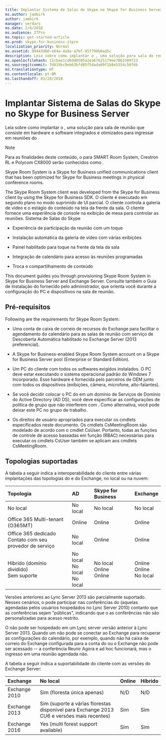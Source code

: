 ```yaml
---
title: Implantar Sistema de Salas do Skype no Skype for Business Server
ms.author: jambirk
author: jambirk
manager: serdars
ms.date: 2/6/2018
ms.audience: ITPro
ms.topic: get-started-article
ms.prod: skype-for-business-itpro
localization_priority: Normal
ms.assetid: 99443d60-e64a-4a8a-a7bf-95f790b0ad5c
description: Leia sobre como implantar o , uma solução para sala de reunião que consiste em hardware e software integrados e otimizados para ingressar em reuniões do .
ms.openlocfilehash: 11cbae1cdbdd0585a2ea67625179ee7862309723
ms.sourcegitcommit: 7d819bc9eb63bfd85f5dada09f1b8e5354c56f6b
ms.translationtype: HT
ms.contentlocale: pt-BR
ms.lasthandoff: 03/28/2018
---
```

# <a name="deploy-skype-room-system-in-skype-for-business-server"></a>Implantar Sistema de Salas do Skype no Skype for Business Server
 
Leia sobre como implantar o , uma solução para sala de reunião que consiste em hardware e software integrados e otimizados para ingressar em reuniões do .
  
> [!NOTE]
> Para as finalidades deste conteúdo, o  para SMART Room System, Crestron RL e Polycom CX8000 serão conhecidos como . 
  
 Skype Room System is a Skype for Business unified communications client that has been optimized for Skype for Business meetings in physical conference rooms.
  
The Skype Room System client was developed from the Skype for Business client by using the Skype for Business SDK. O cliente  é executado em segundo plano no modo suprimido de UI parcial. O cliente  controla a galeria de vídeo e o estágio do conteúdo na tela da frente da sala. O cliente  fornece uma experiência de console na exibição de mesa para controlar as reuniões. Sistema de Salas do Skype 
  
- Experiência de participação da reunião com um toque
    
- Instalação automática da galeria de vídeo com várias exibições 
    
- Painel habilitado para toque na frente da tela da sala 
    
- Integração de calendário para acesso às reuniões programadas
    
- Troca e compartilhamento de conteúdo 
    
This document guides you through provisioning Skype Room System in Skype for Business Server and Exchange Server. Consulte também o Guia de Instalação do  fornecido pelo administrador, que orienta você durante a configuração do PC e dispositivos na sala de reunião. 
  
## <a name="prerequisites"></a>Pré-requisitos

Following are the requirements for Skype Room System: 
  
- Uma conta de caixa de correio de recursos do Exchange para facilitar o agendamento do calendário para as salas de reunião com serviço de Descoberta Automática habilitado no Exchange Server (2013 preferencial).
    
- A Skype for Business-enabled Skype Room System account on a Skype for Business Server pool (Enterprise or Standard Edition).
    
- Um PC do cliente  com todos os softwares exigidos instalados. O PC deve estar executando o sistema operacional padrão do Windows 7 Incorporado. Esse hardware é fornecida pelo parceiros de OEM junto com todos os dispositivos (exibições, câmera, microfone, alto-falantes).
    
- Se você decidir colocar o PC do  em um domínio de Serviços de Domínio do Active Directory (AD DS), você deve especificar as configurações de política de grupo que não interferem com . Como alternativa, você pode deixar este PC no grupo de trabalho. 
    
- Os direitos de usuário apropriados para executar os cmdlets especificados neste documento. Os cmdlets CsMeetingRoom são modelado de acordo com o cmdlet CsUser. Portanto, todas as funções de controle de acesso baseadas em função (RBAC) necessárias para executar os cmdlets CsUser também se aplicam aos cmdlets CsMeetingRoom. 
    
## <a name="supported-topologies"></a>Topologias suportadas

A tabela a seguir indica a interoperabilidade do cliente  entre várias implantações das topologias do  e do Exchange, no local ou na nuvem: 
  

|**Topologia**|**AD**|**Skype for Business**|**Exchange**|
|:-----|:-----|:-----|:-----|
|No local  <br/> |No local  <br/> |No local  <br/> |No local  <br/> |
|Office 365 Multi-tenant (O365MT)  <br/> |Online  <br/> |Online  <br/> |Online  <br/> |
|Office 365 dedicado  <br/> Contato com seu provedor de serviço  <br/> |No local  <br/> |Online  <br/> |Online  <br/> |
|Híbrido (domínio dividido)  <br/> Sem suporte  <br/> |No local  <br/> No local  <br/> No local  <br/> |No local  <br/> Online  <br/> Online  <br/> |Online  <br/> Online  <br/> No local  <br/> |
   
Versões anteriores ao Lync Server 2013 são parcialmente suportado. Nesses cenários, o  pode participar nas conferências do  (aquelas agendadas pelos usuários hospedados no Lync Server 2010) contanto que as conferências sejam "públicas", indicando que o as conferências não são personalizadas para acesso restrito. 
  
O  não pode ser hospedado em um Lync server versão anterior à Lync Server 2013. Quando um  não pode se conectar ao Exchange para recuperar as configurações do calendário, por exemplo, quando não há caixa de correio do Exchange configurada para a conta do  ou o Exchange não pode ser acessado -- a conferência Reunir Agora e ad hoc funcionará, mas o ingresso em uma reunião agendada não. 
  
A tabela a seguir indica a suportabilidade do cliente  com as versões do Exchange Server: 
  

|**Exchange**|**No local**|**Online**|**Híbrido**|
|:-----|:-----|:-----|:-----|
|Exchange 2010  <br/> |Sim (floresta única apenas)  <br/> |N/D  <br/> |N/D  <br/> |
|Exchange 2013  <br/> |Sim (suporte a várias florestas disponível para Exchange 2013 CU6 e versões mais recentes)  <br/> |Sim  <br/> |Sim  <br/> |
|Exchange 2016  <br/> |Yes (multi forest support available)  <br/> |Sim  <br/> |Sim  <br/> |
   


